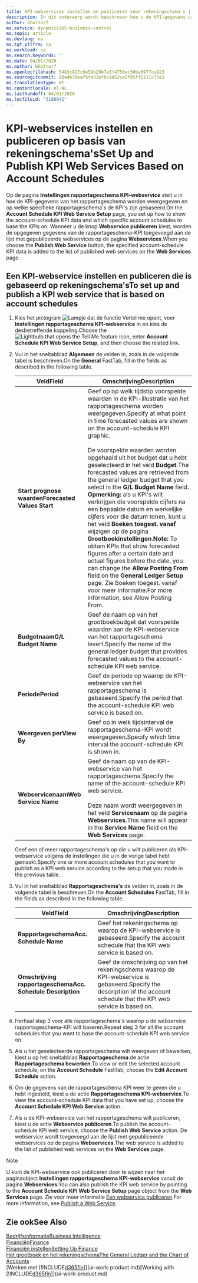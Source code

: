 ```yaml
---
title: KPI-webservices instellen en publiceren voor rekeningschema's | Microsoft Docs
description: In dit onderwerp wordt beschreven hoe u de KPI-gegevens uit het rapportageschema weergeeft op basis van specifieke rapportageschema's.
author: bholtorf
ms.service: dynamics365-business-central
ms.topic: article
ms.devlang: na
ms.tgt_pltfrm: na
ms.workload: na
ms.search.keywords: ''
ms.date: 04/01/2020
ms.author: bholtorf
ms.openlocfilehash: 5483c827c9e59b29b7e3f4756ec50ba5977ce923
ms.sourcegitcommit: 88e4b30eaf6fa32af0c1452ce2f85ff1111c75e2
ms.translationtype: HT
ms.contentlocale: nl-NL
ms.lasthandoff: 04/01/2020
ms.locfileid: "3186041"
---
```

# <a name="set-up-and-publish-kpi-web-services-based-on-account-schedules"></a><span data-ttu-id="af1a1-103">KPI-webservices instellen en publiceren op basis van rekeningschema's</span><span class="sxs-lookup"><span data-stu-id="af1a1-103">Set Up and Publish KPI Web Services Based on Account Schedules</span></span>
<span data-ttu-id="af1a1-104">Op de pagina **Instellingen rapportageschema KPI-webservice** stelt u in hoe de KPI-gegevens van het rapportageschema worden weergegeven en op welke specifieke rapportageschema's de KPI's zijn gebaseerd.</span><span class="sxs-lookup"><span data-stu-id="af1a1-104">On the **Account Schedule KPI Web Service Setup** page, you set up how to show the account-schedule KPI data and which specific account schedules to base the KPIs on.</span></span> <span data-ttu-id="af1a1-105">Wanneer u de knop **Webservice publiceren** kiest, worden de opgegeven gegevens van de rapportageschema-KPI toegevoegd aan de lijst met gepubliceerde webservices op de pagina **Webservices**.</span><span class="sxs-lookup"><span data-stu-id="af1a1-105">When you choose the **Publish Web Service** button, the specified account-schedule KPI data is added to the list of published web services on the **Web Services** page.</span></span>  

## <a name="to-set-up-and-publish-a-kpi-web-service-that-is-based-on-account-schedules"></a><span data-ttu-id="af1a1-106">Een KPI-webservice instellen en publiceren die is gebaseerd op rekeningschema's</span><span class="sxs-lookup"><span data-stu-id="af1a1-106">To set up and publish a KPI web service that is based on account schedules</span></span>  
1.  <span data-ttu-id="af1a1-107">Kies het pictogram ![Lampje dat de functie Vertel me opent](media/ui-search/search_small.png "Vertel me wat u wilt doen"), voer **Instellingen rapportageschema KPI-webservice** in en kies de desbetreffende koppeling.</span><span class="sxs-lookup"><span data-stu-id="af1a1-107">Choose the ![Lightbulb that opens the Tell Me feature](media/ui-search/search_small.png "Tell me what you want to do") icon, enter **Account Schedule KPI Web Service Setup**, and then choose the related link.</span></span>  
2.  <span data-ttu-id="af1a1-108">Vul in het sneltabblad **Algemeen** de velden in, zoals in de volgende tabel is beschreven.</span><span class="sxs-lookup"><span data-stu-id="af1a1-108">On the **General** FastTab, fill in the fields as described in the following table.</span></span>  

    |<span data-ttu-id="af1a1-109">Veld</span><span class="sxs-lookup"><span data-stu-id="af1a1-109">Field</span></span>|<span data-ttu-id="af1a1-110">Omschrijving</span><span class="sxs-lookup"><span data-stu-id="af1a1-110">Description</span></span>|  
    |---------------------------------|---------------------------------------|  
    |<span data-ttu-id="af1a1-111">**Start prognose waarden**</span><span class="sxs-lookup"><span data-stu-id="af1a1-111">**Forecasted Values Start**</span></span>|<span data-ttu-id="af1a1-112">Geef op op welk tijdstip voorspelde waarden in de KPI-illustratie van het rapportageschema worden weergegeven.</span><span class="sxs-lookup"><span data-stu-id="af1a1-112">Specify at what point in time forecasted values are shown on the account-schedule KPI graphic.</span></span><br /><br /> <span data-ttu-id="af1a1-113">De voorspelde waarden worden opgehaald uit het budget dat u hebt geselecteerd in het veld **Budget**.</span><span class="sxs-lookup"><span data-stu-id="af1a1-113">The forecasted values are retrieved from the general ledger budget that you select in the **G/L Budget Name** field.</span></span> <span data-ttu-id="af1a1-114">**Opmerking:** als u KPI's wilt verkrijgen die voorspelde cijfers na een bepaalde datum en werkelijke cijfers voor die datum tonen, kunt u het veld **Boeken toegest. vanaf** wijzigen op de pagina **Grootboekinstellingen**.</span><span class="sxs-lookup"><span data-stu-id="af1a1-114">**Note:**  To obtain KPIs that show forecasted figures after a certain date and actual figures before the date, you can change the **Allow Posting From** field on the **General Ledger Setup** page.</span></span> <span data-ttu-id="af1a1-115">Zie Boeken toegest. vanaf voor meer informatie.</span><span class="sxs-lookup"><span data-stu-id="af1a1-115">For more information, see Allow Posting From.</span></span>|  
    |<span data-ttu-id="af1a1-116">**Budgetnaam**</span><span class="sxs-lookup"><span data-stu-id="af1a1-116">**G/L Budget Name**</span></span>|<span data-ttu-id="af1a1-117">Geef de naam op van het grootboekbudget dat voorspelde waarden aan de KPI-webservice van het rapportageschema levert.</span><span class="sxs-lookup"><span data-stu-id="af1a1-117">Specify the name of the general ledger budget that provides forecasted values to the account-schedule KPI web service.</span></span>|  
    |<span data-ttu-id="af1a1-118">**Periode**</span><span class="sxs-lookup"><span data-stu-id="af1a1-118">**Period**</span></span>|<span data-ttu-id="af1a1-119">Geef de periode op waarop de KPI-webservice van het rapportageschema is gebaseerd.</span><span class="sxs-lookup"><span data-stu-id="af1a1-119">Specify the period that the account-schedule KPI web service is based on.</span></span>|  
    |<span data-ttu-id="af1a1-120">**Weergeven per**</span><span class="sxs-lookup"><span data-stu-id="af1a1-120">**View By**</span></span>|<span data-ttu-id="af1a1-121">Geef op in welk tijdsinterval de rapportageschema-KPI wordt weergegeven.</span><span class="sxs-lookup"><span data-stu-id="af1a1-121">Specify which time interval the account-schedule KPI is shown in.</span></span>|  
    |<span data-ttu-id="af1a1-122">**Webservicenaam**</span><span class="sxs-lookup"><span data-stu-id="af1a1-122">**Web Service Name**</span></span>|<span data-ttu-id="af1a1-123">Geef de naam op van de KPI-webservice van het rapportageschema.</span><span class="sxs-lookup"><span data-stu-id="af1a1-123">Specify the name of the account-schedule KPI web service.</span></span><br /><br /> <span data-ttu-id="af1a1-124">Deze naam wordt weergegeven in het veld **Servicenaam** op de pagina **Webservices**.</span><span class="sxs-lookup"><span data-stu-id="af1a1-124">This name will appear in the **Service Name** field on the **Web Services** page.</span></span>|  

    <span data-ttu-id="af1a1-125">Geef een of meer rapportageschema's op die u wilt publiceren als KPI-webservice volgens de instellingen die u in de vorige tabel hebt gemaakt.</span><span class="sxs-lookup"><span data-stu-id="af1a1-125">Specify one or more account schedules that you want to publish as a KPI web service according to the setup that you made in the previous table.</span></span>  

3.  <span data-ttu-id="af1a1-126">Vul in het sneltabblad **Rapportageschema's** de velden in, zoals in de volgende tabel is beschreven.</span><span class="sxs-lookup"><span data-stu-id="af1a1-126">On the **Account Schedules** FastTab, fill in the fields as described in the following table.</span></span>  

    |<span data-ttu-id="af1a1-127">Veld</span><span class="sxs-lookup"><span data-stu-id="af1a1-127">Field</span></span>|<span data-ttu-id="af1a1-128">Omschrijving</span><span class="sxs-lookup"><span data-stu-id="af1a1-128">Description</span></span>|  
    |---------------------------------|---------------------------------------|  
    |<span data-ttu-id="af1a1-129">**Rapportageschema**</span><span class="sxs-lookup"><span data-stu-id="af1a1-129">**Acc. Schedule Name**</span></span>|<span data-ttu-id="af1a1-130">Geef het rekeningschema op waarop de KPI-webservice is gebaseerd.</span><span class="sxs-lookup"><span data-stu-id="af1a1-130">Specify the account schedule that the KPI web service is based on.</span></span>|  
    |<span data-ttu-id="af1a1-131">**Omschrijving rapportageschema**</span><span class="sxs-lookup"><span data-stu-id="af1a1-131">**Acc. Schedule Description**</span></span>|<span data-ttu-id="af1a1-132">Geef de omschrijving op van het rekeningschema waarop de KPI-webservice is gebaseerd.</span><span class="sxs-lookup"><span data-stu-id="af1a1-132">Specify the description of the account schedule that the KPI web service is based on.</span></span>|  

4.  <span data-ttu-id="af1a1-133">Herhaal stap 3 voor alle rapportageschema's waarop u de webservice rapportageschema-KPI wilt baseren.</span><span class="sxs-lookup"><span data-stu-id="af1a1-133">Repeat step 3 for all the account schedules that you want to base the account-schedule KPI web service on.</span></span>  
5.  <span data-ttu-id="af1a1-134">Als u het geselecteerde rapportageschema wilt weergeven of bewerken, kiest u op het sneltabblad **Rapportageschema** de actie **Rapportageschema bewerken**.</span><span class="sxs-lookup"><span data-stu-id="af1a1-134">To view or edit the selected account schedule, on the **Account Schedule** FastTab, choose the **Edit Account Schedule** action.</span></span>  
6.  <span data-ttu-id="af1a1-135">Om de gegevens van de rapportageschema KPI weer te geven die u hebt ingesteld, kiest u de actie **Rapportageschema KPI-webservice**.</span><span class="sxs-lookup"><span data-stu-id="af1a1-135">To view the account-schedule KPI data that you have set up, choose the **Account Schedule KPI Web Service** action.</span></span>  
7.  <span data-ttu-id="af1a1-136">Als u de KPI-webservice van het rapportageschema wilt publiceren, kiest u de actie **Webservice publiceren**.</span><span class="sxs-lookup"><span data-stu-id="af1a1-136">To publish the account-schedule KPI web service, choose the **Publish Web Service** action.</span></span> <span data-ttu-id="af1a1-137">De webservice wordt toegevoegd aan de lijst met gepubliceerde webservices op de pagina **Webservices**.</span><span class="sxs-lookup"><span data-stu-id="af1a1-137">The web service is added to the list of published web services on the **Web Services** page.</span></span>  

> [!NOTE]  
>  <span data-ttu-id="af1a1-138">U kunt de KPI-webservice ook publiceren door te wijzen naar het paginaobject **Instellingen rapportageschema KPI-webservice** vanuit de pagina **Webservices**.</span><span class="sxs-lookup"><span data-stu-id="af1a1-138">You can also publish the KPI web service by pointing to the **Account Schedule KPI Web Service Setup** page object from the **Web Services** page.</span></span> <span data-ttu-id="af1a1-139">Zie voor meer informatie [Een webservice publiceren](across-how-publish-web-service.md).</span><span class="sxs-lookup"><span data-stu-id="af1a1-139">For more information, see [Publish a Web Service](across-how-publish-web-service.md).</span></span>  

## <a name="see-also"></a><span data-ttu-id="af1a1-140">Zie ook</span><span class="sxs-lookup"><span data-stu-id="af1a1-140">See Also</span></span>  
[<span data-ttu-id="af1a1-141">Bedrijfsinformatie</span><span class="sxs-lookup"><span data-stu-id="af1a1-141">Business Intelligence</span></span>](bi.md)  
[<span data-ttu-id="af1a1-142">Financiën</span><span class="sxs-lookup"><span data-stu-id="af1a1-142">Finance</span></span>](finance.md)  
[<span data-ttu-id="af1a1-143">Financiën instellen</span><span class="sxs-lookup"><span data-stu-id="af1a1-143">Setting Up Finance</span></span>](finance-setup-finance.md)  
[<span data-ttu-id="af1a1-144">Het grootboek en het rekeningschema</span><span class="sxs-lookup"><span data-stu-id="af1a1-144">The General Ledger and the Chart of Accounts</span></span>](finance-general-ledger.md)  
<span data-ttu-id="af1a1-145">[Werken met [!INCLUDE[d365fin](includes/d365fin_md.md)]](ui-work-product.md)</span><span class="sxs-lookup"><span data-stu-id="af1a1-145">[Working with [!INCLUDE[d365fin](includes/d365fin_md.md)]](ui-work-product.md)</span></span>
